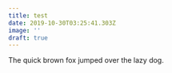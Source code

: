 ```yaml
---
title: test
date: 2019-10-30T03:25:41.303Z
image: ''
draft: true
---
```

The quick brown fox jumped over the lazy dog.
